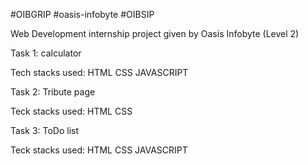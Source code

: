 #OIBGRIP
#oasis-infobyte 
#OIBSIP


Web Development internship project given by Oasis Infobyte (Level 2)  

Task 1: calculator 

Tech stacks used: HTML CSS JAVASCRIPT 

Task 2: Tribute page  

Teck stacks used: HTML CSS 

Task 3: ToDo list

Teck stacks used: HTML CSS JAVASCRIPT
